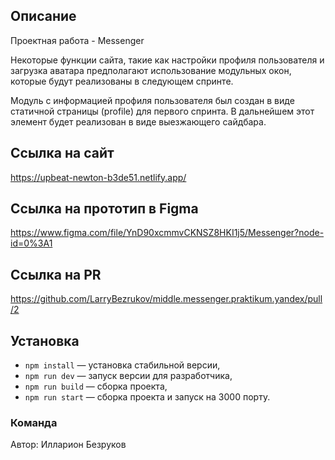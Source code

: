 ## Описание

Проектная работа - Messenger

Некоторые функции сайта, такие как настройки профиля пользователя и загрузка аватара предполагают использование модульных окон, которые будут реализованы в следующем спринте.

Модуль с информацией профиля пользователя был создан в виде статичной страницы (profile) для первого спринта. В дальнейшем этот элемент будет реализован в виде выезжающего сайдбара.

## Ссылка на сайт

https://upbeat-newton-b3de51.netlify.app/

## Ссылка на прототип в Figma

https://www.figma.com/file/YnD90xcmmvCKNSZ8HKI1j5/Messenger?node-id=0%3A1

## Ссылка на PR

https://github.com/LarryBezrukov/middle.messenger.praktikum.yandex/pull/2

## Установка

- `npm install` — установка стабильной версии,
- `npm run dev` — запуск версии для разработчика,
- `npm run build` — сборка проекта,
- `npm run start` — сборка проекта и запуск на 3000 порту.

### **Команда**

Автор: Илларион Безруков
